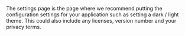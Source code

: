 The settings page is the page where we recommend putting the configuration settings for your application such as setting a dark / light theme. This could also include any licenses, version number and your privacy terms.